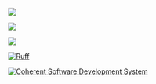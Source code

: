 [![](https://img.shields.io/pypi/v/coherent.licensed)](https://pypi.org/project/coherent.licensed)

![](https://img.shields.io/pypi/pyversions/coherent.licensed)

[![](https://github.com/coherent-oss/coherent.licensed/actions/workflows/main.yml/badge.svg)](https://github.com/coherent-oss/coherent.licensed/actions?query=workflow%3A%22tests%22)

[![Ruff](https://img.shields.io/endpoint?url=https://raw.githubusercontent.com/astral-sh/ruff/main/assets/badge/v2.json)](https://github.com/astral-sh/ruff)

[![Coherent Software Development System](https://img.shields.io/badge/coherent%20system-informational)](https://github.com/coherent-oss/system)

